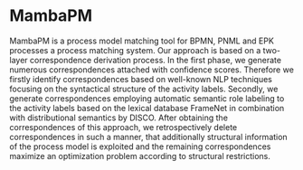 # MambaPM
MambaPM is a process model matching tool for BPMN, PNML and EPK processes 
a process matching system. Our approach is based on a two-layer correspondence derivation process.
In the first phase, we generate numerous correspondences attached with
confidence scores. Therefore we firstly identify correspondences based
on well-known NLP techniques focusing on the syntactical structure
of the activity labels. Secondly, we generate correspondences employing automatic semantic role labeling to the activity labels based on the
lexical database FrameNet in combination with distributional semantics by DISCO. After obtaining the correspondences of this approach,
we retrospectively delete correspondences in such a manner, that additionally structural information of the process model is exploited and the
remaining correspondences maximize an optimization problem according
to structural restrictions.
